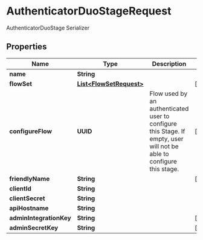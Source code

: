 

# AuthenticatorDuoStageRequest

AuthenticatorDuoStage Serializer

## Properties

| Name | Type | Description | Notes |
|------------ | ------------- | ------------- | -------------|
|**name** | **String** |  |  |
|**flowSet** | [**List&lt;FlowSetRequest&gt;**](FlowSetRequest.md) |  |  [optional] |
|**configureFlow** | **UUID** | Flow used by an authenticated user to configure this Stage. If empty, user will not be able to configure this stage. |  [optional] |
|**friendlyName** | **String** |  |  [optional] |
|**clientId** | **String** |  |  |
|**clientSecret** | **String** |  |  |
|**apiHostname** | **String** |  |  |
|**adminIntegrationKey** | **String** |  |  [optional] |
|**adminSecretKey** | **String** |  |  [optional] |



